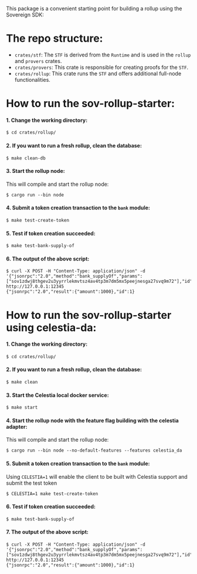This package is a convenient starting point for building a rollup using the Sovereign SDK:

# The repo structure:
- `crates/stf`:  The `STF` is derived from the `Runtime` and is used in the `rollup` and `provers` crates.
- `crates/provers`: This crate is responsible for creating proofs for the `STF`.
- `crates/rollup`: This crate runs the `STF` and offers additional full-node functionalities.

# How to run the sov-rollup-starter:
#### 1. Change the working directory:

```shell,test-ci
$ cd crates/rollup/
```

#### 2. If you want to run a fresh rollup, clean the database:

```sh,test-ci
$ make clean-db
```

#### 3. Start the rollup node:

This will compile and start the rollup node:

```shell,test-ci,bashtestmd:long-running,bashtestmd:wait-until=RPC
$ cargo run --bin node
```

#### 4. Submit a token creation transaction to the `bank` module:

```sh,test-ci
$ make test-create-token
```

#### 5. Test if token creation succeeded:

```sh,test-ci
$ make test-bank-supply-of
```

#### 6. The output of the above script:

```bash,test-ci,bashtestmd:compare-output
$ curl -X POST -H "Content-Type: application/json" -d '{"jsonrpc":"2.0","method":"bank_supplyOf","params":["sov1zdwj8thgev2u3yyrrlekmvtsz4av4tp3m7dm5mx5peejnesga27svq9m72"],"id":1}' http://127.0.0.1:12345
{"jsonrpc":"2.0","result":{"amount":1000},"id":1}
```

# How to run the sov-rollup-starter using celestia-da:
#### 1. Change the working directory:

```shell,test-ci
$ cd crates/rollup/
```

#### 2. If you want to run a fresh rollup, clean the database:

```sh,test-ci
$ make clean
```

#### 3. Start the Celestia local docker service:

```sh,test-ci
$ make start
```

#### 4. Start the rollup node with the feature flag building with the celestia adapter:

This will compile and start the rollup node:

```shell,test-ci,bashtestmd:long-running,bashtestmd:wait-until=RPC
$ cargo run --bin node --no-default-features --features celestia_da
```

#### 5. Submit a token creation transaction to the `bank` module:

Using `CELESTIA=1` will enable the client to be built with Celestia support and submit the test token

```sh,test-ci
$ CELESTIA=1 make test-create-token
```

#### 6. Test if token creation succeeded:

```sh,test-ci
$ make test-bank-supply-of
```

#### 7. The output of the above script:

```bash,test-ci,bashtestmd:compare-output
$ curl -X POST -H "Content-Type: application/json" -d '{"jsonrpc":"2.0","method":"bank_supplyOf","params":["sov1zdwj8thgev2u3yyrrlekmvtsz4av4tp3m7dm5mx5peejnesga27svq9m72"],"id":1}' http://127.0.0.1:12345
{"jsonrpc":"2.0","result":{"amount":1000},"id":1}
```